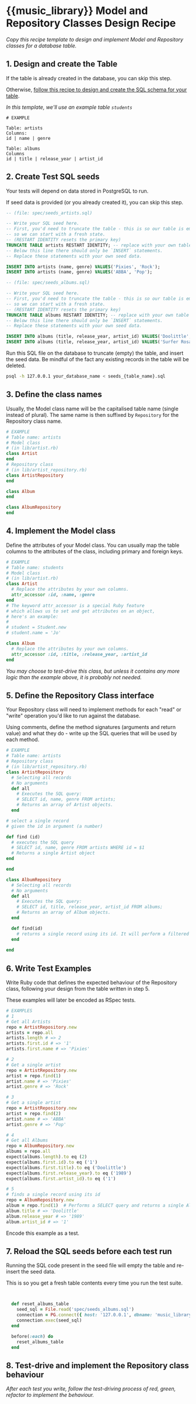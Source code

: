 # {{music_library}} Model and Repository Classes Design Recipe

_Copy this recipe template to design and implement Model and Repository classes for a database table._

## 1. Design and create the Table

If the table is already created in the database, you can skip this step.

Otherwise, [follow this recipe to design and create the SQL schema for your table](./single_table_design_recipe_template.md).

*In this template, we'll use an example table `students`*

```
# EXAMPLE

Table: artists
Columns:
id | name | genre

Table: albums
Columns
id | title | release_year | artist_id
```

## 2. Create Test SQL seeds

Your tests will depend on data stored in PostgreSQL to run.

If seed data is provided (or you already created it), you can skip this step.

```sql
-- (file: spec/seeds_artists.sql)

-- Write your SQL seed here. 
-- First, you'd need to truncate the table - this is so our table is emptied between each test run,
-- so we can start with a fresh state.
-- (RESTART IDENTITY resets the primary key)
TRUNCATE TABLE artists RESTART IDENTITY; -- replace with your own table name.
-- Below this line there should only be `INSERT` statements.
-- Replace these statements with your own seed data.

INSERT INTO artists (name, genre) VALUES('Pixies', 'Rock');
INSERT INTO artists (name, genre) VALUES('ABBA', 'Pop');

-- (file: spec/seeds_albums.sql)

-- Write your SQL seed here. 
-- First, you'd need to truncate the table - this is so our table is emptied between each test run,
-- so we can start with a fresh state.
-- (RESTART IDENTITY resets the primary key)
TRUNCATE TABLE albums RESTART IDENTITY; -- replace with your own table name.
-- Below this line there should only be `INSERT` statements.
-- Replace these statements with your own seed data.

INSERT INTO albums (title, release_year, artist_id) VALUES('Doolittle', '1989', '1');
INSERT INTO albums (title, release_year, artist_id) VALUES('Surfer Rosa', '1988', '1');
```

Run this SQL file on the database to truncate (empty) the table, and insert the seed data. Be mindful of the fact any existing records in the table will be deleted.

```bash
psql -h 127.0.0.1 your_database_name < seeds_{table_name}.sql
```

## 3. Define the class names

Usually, the Model class name will be the capitalised table name (single instead of plural). The same name is then suffixed by `Repository` for the Repository class name.

```ruby
# EXAMPLE
# Table name: artists
# Model class
# (in lib/artist.rb)
class Artist
end
# Repository class
# (in lib/artist_repository.rb)
class ArtistRepository
end

class Album
end

class AlbumRepository
end
```

## 4. Implement the Model class

Define the attributes of your Model class. You can usually map the table columns to the attributes of the class, including primary and foreign keys.

```ruby
# EXAMPLE
# Table name: students
# Model class
# (in lib/artist.rb)
class Artist
  # Replace the attributes by your own columns.
  attr_accessor :id, :name, :genre
end
# The keyword attr_accessor is a special Ruby feature
# which allows us to set and get attributes on an object,
# here's an example:
#
# student = Student.new
# student.name = 'Jo'

class Album
  # Replace the attributes by your own columns.
  attr_accessor :id, :title, :release_year, :artist_id
end

```

*You may choose to test-drive this class, but unless it contains any more logic than the example above, it is probably not needed.*

## 5. Define the Repository Class interface

Your Repository class will need to implement methods for each "read" or "write" operation you'd like to run against the database.

Using comments, define the method signatures (arguments and return value) and what they do - write up the SQL queries that will be used by each method.

```ruby
# EXAMPLE
# Table name: artists
# Repository class
# (in lib/artist_repository.rb)
class ArtistRepository
  # Selecting all records
  # No arguments
  def all
    # Executes the SQL query:
    # SELECT id, name, genre FROM artists;
    # Returns an array of Artist objects.
  end

# select a single record
# given the id in argument (a number)

def find (id)
  # executes the SQL query
  # SELECT id, name, genre FROM artists WHERE id = $1
  # Returns a single Artist object
end

end

class AlbumRepository
  # Selecting all records
  # No arguments
  def all
    # Executes the SQL query:
    # SELECT id, title, release_year, artist_id FROM albums;
    # Returns an array of Album objects.
  end

  def find(id)
    # returns a single record using its id. It will perform a filtered SELECT query to retrieve that single row.
  end
  
end
```

## 6. Write Test Examples

Write Ruby code that defines the expected behaviour of the Repository class, following your design from the table written in step 5.

These examples will later be encoded as RSpec tests.

```ruby
# EXAMPLES
# 1
# Get all Artists
repo = ArtistRepository.new
artists = repo.all 
artists.length # => 2
artists.first.id # => '1'
artists.first.name # => 'Pixies'

# 2
# Get a single artist
repo = ArtistRepository.new
artist = repo.find(1)
artist.name # => 'Pixies'
artist.genre # => 'Rock'

# 3
# Get a single artist
repo = ArtistRepository.new
artist = repo.find(2)
artist.name # => 'ABBA'
artist.genre # => 'Pop'

# 4
# Get all Albums
repo = AlbumRepository.new
albums = repo.all 
expect(albums.length).to eq (2)
expect(albums.first.id).to eq ('1')
expect(albums.first.title).to eq ('Doolittle')
expect(albums.first.release_year).to eq ('1989')
expect(albums.first.artist_id).to eq ('1')

# 5
# finds a single record using its id
repo = AlbumRepository.new
album = repo.find(1)  # Performs a SELECT query and returns a single Album object.
album.title # => 'Doolittle'
album.release_year # => '1989'
album.artist_id # => '1'

```

Encode this example as a test.

## 7. Reload the SQL seeds before each test run

Running the SQL code present in the seed file will empty the table and re-insert the seed data.

This is so you get a fresh table contents every time you run the test suite.

```ruby


  def reset_albums_table
    seed_sql = File.read('spec/seeds_albums.sql')
    connection = PG.connect({ host: '127.0.0.1', dbname: 'music_library_test' })
    connection.exec(seed_sql)
  end

  before(:each) do
    reset_albums_table
  end

```

## 8. Test-drive and implement the Repository class behaviour

_After each test you write, follow the test-driving process of red, green, refactor to implement the behaviour._
